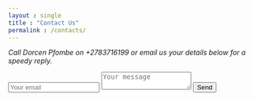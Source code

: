 ```yaml
---
layout : single
title : "Contact Us"
permalink : /contacts/
---
```


*Call Dorcen Pfombe on +2783716199 or email us your details below for a speedy reply.*

<form method="POST" action="https://formspree.io/dorcepfombe@gmail.com">
  <input type="email" name="email" placeholder="Your email">
  <textarea name="message" placeholder="Your message"></textarea>
  <button type="submit">Send</button>
</form>